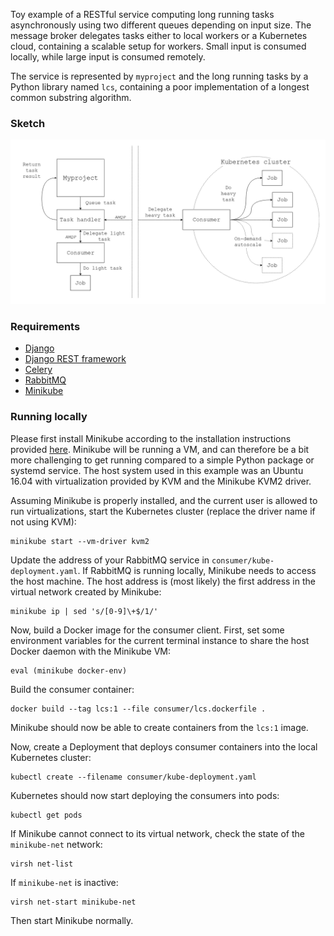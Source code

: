 Toy example of a RESTful service computing long running tasks asynchronously using two different queues depending on input size.
The message broker delegates tasks either to local workers or a Kubernetes cloud, containing a scalable setup for workers.
Small input is consumed locally, while large input is consumed remotely.

The service is represented by ``myproject`` and the long running tasks by a Python library named ``lcs``, containing a poor implementation of a longest common substring algorithm.

### Sketch

![architecture sketch](./celerykube.png)

### Requirements

* [Django](https://www.djangoproject.com)
* [Django REST framework](http://www.django-rest-framework.org)
* [Celery](http://www.celeryproject.org)
* [RabbitMQ](https://www.rabbitmq.com)
* [Minikube](https://github.com/kubernetes/minikube)

### Running locally

Please first install Minikube according to the installation instructions provided [here](https://github.com/kubernetes/minikube).
Minikube will be running a VM, and can therefore be a bit more challenging to get running compared to a simple Python package or systemd service.
The host system used in this example was an Ubuntu 16.04 with virtualization provided by KVM and the Minikube KVM2 driver.

Assuming Minikube is properly installed, and the current user is allowed to run virtualizations, start the Kubernetes cluster (replace the driver name if not using KVM):
```
minikube start --vm-driver kvm2
```
Update the address of your RabbitMQ service in ``consumer/kube-deployment.yaml``.
If RabbitMQ is running locally, Minikube needs to access the host machine.
The host address is (most likely) the first address in the virtual network created by Minikube:
```
minikube ip | sed 's/[0-9]\+$/1/'
```
Now, build a Docker image for the consumer client.
First, set some environment variables for the current terminal instance to share the host Docker daemon with the Minikube VM:
```
eval (minikube docker-env)
```
Build the consumer container:
```
docker build --tag lcs:1 --file consumer/lcs.dockerfile .
```
Minikube should now be able to create containers from the ``lcs:1`` image.

Now, create a Deployment that deploys consumer containers into the local Kubernetes cluster:
```
kubectl create --filename consumer/kube-deployment.yaml
```
Kubernetes should now start deploying the consumers into pods:
```
kubectl get pods
```


If Minikube cannot connect to its virtual network, check the state of the ``minikube-net`` network:
```
virsh net-list
```
If ``minikube-net`` is inactive:
```
virsh net-start minikube-net
```
Then start Minikube normally.
